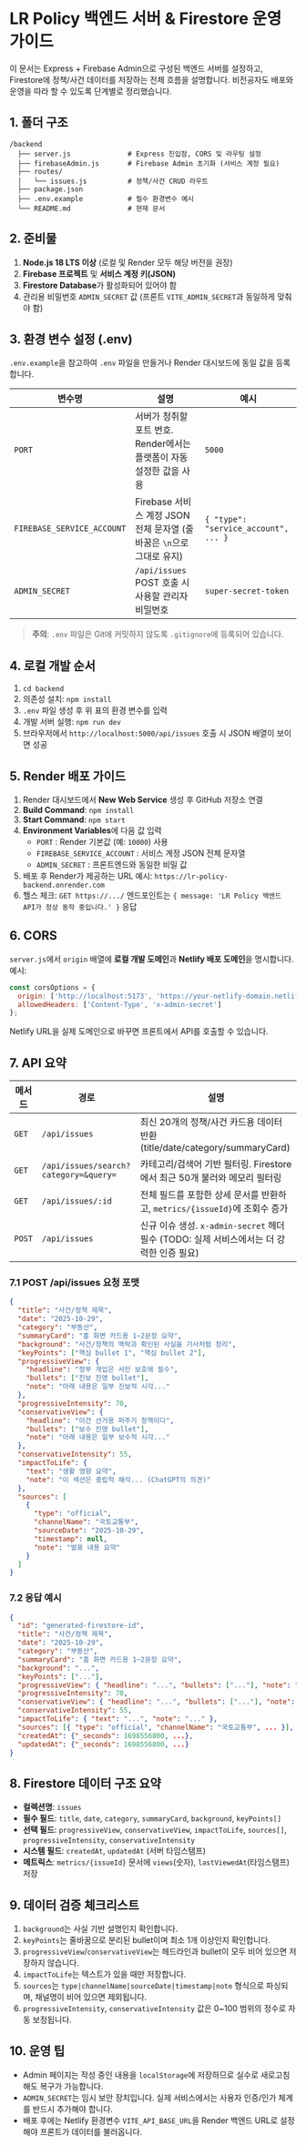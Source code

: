 # LR Policy 백엔드 서버 & Firestore 운영 가이드

이 문서는 Express + Firebase Admin으로 구성된 백엔드 서버를 설정하고, Firestore에 정책/사건 데이터를 저장하는 전체 흐름을 설명합니다. 비전공자도 배포와 운영을 따라 할 수 있도록 단계별로 정리했습니다.

## 1. 폴더 구조

```
/backend
  ├── server.js              # Express 진입점, CORS 및 라우팅 설정
  ├── firebaseAdmin.js       # Firebase Admin 초기화 (서비스 계정 필요)
  ├── routes/
  │   └── issues.js          # 정책/사건 CRUD 라우트
  ├── package.json
  ├── .env.example           # 필수 환경변수 예시
  └── README.md              # 현재 문서
```

## 2. 준비물

1. **Node.js 18 LTS 이상** (로컬 및 Render 모두 해당 버전을 권장)
2. **Firebase 프로젝트** 및 **서비스 계정 키(JSON)**
3. **Firestore Database**가 활성화되어 있어야 함
4. 관리용 비밀번호 `ADMIN_SECRET` 값 (프론트 `VITE_ADMIN_SECRET`과 동일하게 맞춰야 함)

## 3. 환경 변수 설정 (.env)

`.env.example`을 참고하여 `.env` 파일을 만들거나 Render 대시보드에 동일 값을 등록합니다.

| 변수명 | 설명 | 예시 |
| --- | --- | --- |
| `PORT` | 서버가 청취할 포트 번호. Render에서는 플랫폼이 자동 설정한 값을 사용 | `5000` |
| `FIREBASE_SERVICE_ACCOUNT` | Firebase 서비스 계정 JSON 전체 문자열 (줄바꿈은 `\n`으로 그대로 유지) | `{ "type": "service_account", ... }` |
| `ADMIN_SECRET` | `/api/issues` POST 호출 시 사용할 관리자 비밀번호 | `super-secret-token` |

> **주의**: `.env` 파일은 Git에 커밋하지 않도록 `.gitignore`에 등록되어 있습니다.

## 4. 로컬 개발 순서

1. `cd backend`
2. 의존성 설치: `npm install`
3. `.env` 파일 생성 후 위 표의 환경 변수를 입력
4. 개발 서버 실행: `npm run dev`
5. 브라우저에서 `http://localhost:5000/api/issues` 호출 시 JSON 배열이 보이면 성공

## 5. Render 배포 가이드

1. Render 대시보드에서 **New Web Service** 생성 후 GitHub 저장소 연결
2. **Build Command**: `npm install`
3. **Start Command**: `npm start`
4. **Environment Variables**에 다음 값 입력
   - `PORT` : Render 기본값 (예: `10000`) 사용
   - `FIREBASE_SERVICE_ACCOUNT` : 서비스 계정 JSON 전체 문자열
   - `ADMIN_SECRET` : 프론트엔드와 동일한 비밀 값
5. 배포 후 Render가 제공하는 URL 예시: `https://lr-policy-backend.onrender.com`
6. 헬스 체크: `GET https://.../` 엔드포인트는 `{ message: 'LR Policy 백엔드 API가 정상 동작 중입니다.' }` 응답

## 6. CORS

`server.js`에서 `origin` 배열에 **로컬 개발 도메인**과 **Netlify 배포 도메인**을 명시합니다. 예시:

```js
const corsOptions = {
  origin: ['http://localhost:5173', 'https://your-netlify-domain.netlify.app'],
  allowedHeaders: ['Content-Type', 'x-admin-secret']
};
```

Netlify URL을 실제 도메인으로 바꾸면 프론트에서 API를 호출할 수 있습니다.

## 7. API 요약

| 메서드 | 경로 | 설명 |
| --- | --- | --- |
| `GET` | `/api/issues` | 최신 20개의 정책/사건 카드용 데이터 반환 (title/date/category/summaryCard) |
| `GET` | `/api/issues/search?category=&query=` | 카테고리/검색어 기반 필터링. Firestore에서 최근 50개 불러와 메모리 필터링 |
| `GET` | `/api/issues/:id` | 전체 필드를 포함한 상세 문서를 반환하고, `metrics/{issueId}`에 조회수 증가 |
| `POST` | `/api/issues` | 신규 이슈 생성. `x-admin-secret` 헤더 필수 (TODO: 실제 서비스에서는 더 강력한 인증 필요) |

### 7.1 POST /api/issues 요청 포맷

```json
{
  "title": "사건/정책 제목",
  "date": "2025-10-29",
  "category": "부동산",
  "summaryCard": "홈 화면 카드용 1~2문장 요약",
  "background": "사건/정책의 맥락과 확인된 사실을 기사처럼 정리",
  "keyPoints": ["핵심 bullet 1", "핵심 bullet 2"],
  "progressiveView": {
    "headline": "정부 개입은 서민 보호에 필수",
    "bullets": ["진보 진영 bullet"],
    "note": "아래 내용은 일부 진보적 시각..."
  },
  "progressiveIntensity": 70,
  "conservativeView": {
    "headline": "이건 선거용 퍼주기 정책이다",
    "bullets": ["보수 진영 bullet"],
    "note": "아래 내용은 일부 보수적 시각..."
  },
  "conservativeIntensity": 55,
  "impactToLife": {
    "text": "생활 영향 요약",
    "note": "이 섹션은 중립적 해석... (ChatGPT의 의견)"
  },
  "sources": [
    {
      "type": "official",
      "channelName": "국토교통부",
      "sourceDate": "2025-10-29",
      "timestamp": null,
      "note": "발표 내용 요약"
    }
  ]
}
```

### 7.2 응답 예시

```json
{
  "id": "generated-firestore-id",
  "title": "사건/정책 제목",
  "date": "2025-10-29",
  "category": "부동산",
  "summaryCard": "홈 화면 카드용 1~2문장 요약",
  "background": "...",
  "keyPoints": ["..."],
  "progressiveView": { "headline": "...", "bullets": ["..."], "note": "..." },
  "progressiveIntensity": 70,
  "conservativeView": { "headline": "...", "bullets": ["..."], "note": "..." },
  "conservativeIntensity": 55,
  "impactToLife": { "text": "...", "note": "..." },
  "sources": [{ "type": "official", "channelName": "국토교통부", ... }],
  "createdAt": {"_seconds": 1698556800, ...},
  "updatedAt": {"_seconds": 1698556800, ...}
}
```

## 8. Firestore 데이터 구조 요약

- **컬렉션명**: `issues`
- **필수 필드**: `title`, `date`, `category`, `summaryCard`, `background`, `keyPoints[]`
- **선택 필드**: `progressiveView`, `conservativeView`, `impactToLife`, `sources[]`, `progressiveIntensity`, `conservativeIntensity`
- **시스템 필드**: `createdAt`, `updatedAt` (서버 타임스탬프)
- **메트릭스**: `metrics/{issueId}` 문서에 `views`(숫자), `lastViewedAt`(타임스탬프) 저장

## 9. 데이터 검증 체크리스트

1. `background`는 사실 기반 설명인지 확인합니다.
2. `keyPoints`는 줄바꿈으로 분리된 bullet이며 최소 1개 이상인지 확인합니다.
3. `progressiveView`/`conservativeView`는 헤드라인과 bullet이 모두 비어 있으면 저장하지 않습니다.
4. `impactToLife`는 텍스트가 있을 때만 저장합니다.
5. `sources`는 `type|channelName|sourceDate|timestamp|note` 형식으로 파싱되며, 채널명이 비어 있으면 제외됩니다.
6. `progressiveIntensity`, `conservativeIntensity` 값은 0~100 범위의 정수로 자동 보정됩니다.

## 10. 운영 팁

- Admin 페이지는 작성 중인 내용을 `localStorage`에 저장하므로 실수로 새로고침해도 복구가 가능합니다.
- `ADMIN_SECRET`는 임시 보안 장치입니다. 실제 서비스에서는 사용자 인증/인가 체계를 반드시 추가해야 합니다.
- 배포 후에는 Netlify 환경변수 `VITE_API_BASE_URL`을 Render 백엔드 URL로 설정해야 프론트가 데이터를 불러옵니다.

